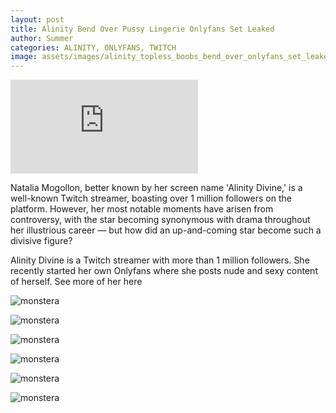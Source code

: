 ```yaml
---
layout: post
title: Alinity Bend Over Pussy Lingerie Onlyfans Set Leaked
author: Summer
categories: ALINITY, ONLYFANS, TWITCH
image: assets/images/alinity_topless_boobs_bend_over_onlyfans_set_leaked-COZJQS.jpg
---
```


<div class="embed-responsive">
    <iframe
        src="https://d000d.com/e/yhelj1hhqyiv"
        frameborder="0"
        allow="accelerometer; autoplay; encrypted-media; gyroscope; picture-in-picture"
        allowfullscreen>
    </iframe>
</div>

Natalia Mogollon, better known by her screen name 'Alinity Divine,' is a well-known Twitch streamer, boasting over 1 million followers on the platform. However, her most notable moments have arisen from controversy, with the star becoming synonymous with drama throughout her illustrious career — but how did an up-and-coming star become such a divisive figure?

Alinity Divine is a Twitch streamer with more than 1 million followers. She recently started her own Onlyfans where she posts nude and sexy content of herself. See more of her here

![monstera](/assets/images/alinity_topless_boobs_bend_over_onlyfans_set_leaked-COZJQS.jpg)

![monstera](/assets/images/alinity_topless_boobs_bend_over_onlyfans_set_leaked-CWMRNM.jpg)

![monstera](/assets/images/alinity_topless_boobs_bend_over_onlyfans_set_leaked-DDPXDS.jpg)

![monstera](/assets/images/alinity_topless_boobs_bend_over_onlyfans_set_leaked-DMGWIB.jpg)

![monstera](/assets/images/alinity_topless_boobs_bend_over_onlyfans_set_leaked-SUEICE.jpg)

![monstera](/assets/images/alinity_topless_boobs_bend_over_onlyfans_set_leaked-TNZBAK.jpg)
